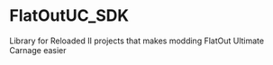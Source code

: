 # FlatOutUC_SDK
Library for Reloaded II projects that makes modding FlatOut Ultimate Carnage easier

